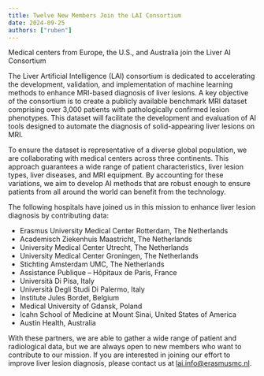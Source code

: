 ```yaml
---
title: Twelve New Members Join the LAI Consortium 
date: 2024-09-25
authors: ["ruben"]
---
```


Medical centers from Europe, the U.S., and Australia join the Liver AI Consortium 

<!--more-->

The Liver Artificial Intelligence (LAI) consortium is dedicated to accelerating the development, validation, and implementation of machine learning methods to enhance MRI-based diagnosis of liver lesions. A key objective of the consortium is to create a publicly available benchmark MRI dataset comprising over 3,000 patients with pathologically confirmed lesion phenotypes. This dataset will facilitate the development and evaluation of AI tools designed to automate the diagnosis of solid-appearing liver lesions on MRI. 

 

To ensure the dataset is representative of a diverse global population, we are collaborating with medical centers across three continents. This approach guarantees a wide range of patient characteristics, liver lesion types, liver diseases, and MRI equipment. By accounting for these variations, we aim to develop AI methods that are robust enough to ensure patients from all around the world can benefit from the technology. 

 

The following hospitals have joined us in this mission to enhance liver lesion diagnosis by contributing data: 

- Erasmus University Medical Center Rotterdam, The Netherlands 
- Academisch Ziekenhuis Maastricht, The Netherlands 
- University Medical Center Utrecht, The Netherlands 
- University Medical Center Groningen, The Netherlands 
- Stichting Amsterdam UMC, The Netherlands 
- Assistance Publique – Hôpitaux de Paris, France 
- Università Di Pisa, Italy 
- Università Degli Studi Di Palermo, Italy 
- Institute Jules Bordet, Belgium 
- Medical University of Gdansk, Poland 
- Icahn School of Medicine at Mount Sinai, United States of America
- Austin Health, Australia

 

With these partners, we are able to gather a wide range of patient and radiological data, but we are always open to new members who want to contribute to our mission. If you are interested in joining our effort to improve liver lesion diagnosis, please contact us at lai.info@erasmusmc.nl. 

 